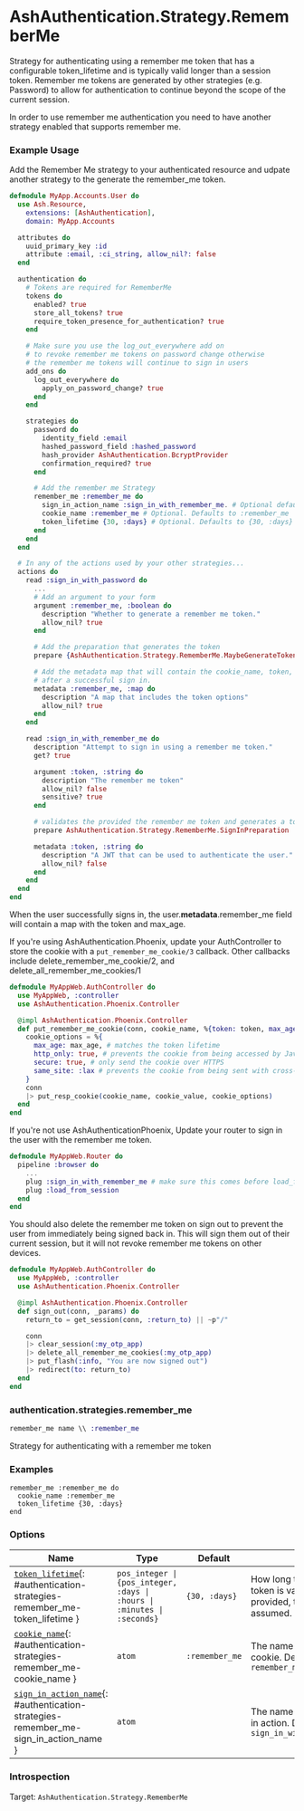 <!--
This file was generated by Spark. Do not edit it by hand.
-->
# AshAuthentication.Strategy.RememberMe

Strategy for authenticating using a remember me token that has a configurable token_lifetime
and is typically valid longer than a session token. Remember me tokens are generated by other
strategies (e.g. Password) to allow for authentication to continue beyond the scope of the
current session.

In order to use remember me authentication you need to have another strategy
enabled that supports remember me.

### Example Usage

Add the Remember Me strategy to your authenticated resource and udpate another
strategy to the generate the remember_me token.

```elixir
defmodule MyApp.Accounts.User do
  use Ash.Resource,
    extensions: [AshAuthentication],
    domain: MyApp.Accounts

  attributes do
    uuid_primary_key :id
    attribute :email, :ci_string, allow_nil?: false
  end

  authentication do
    # Tokens are required for RememberMe
    tokens do
      enabled? true
      store_all_tokens? true
      require_token_presence_for_authentication? true
    end

    # Make sure you use the log_out_everywhere add on
    # to revoke remember me tokens on password change otherwise
    # the remember me tokens will continue to sign in users
    add_ons do
      log_out_everywhere do
        apply_on_password_change? true
      end
    end

    strategies do
      password do
        identity_field :email
        hashed_password_field :hashed_password
        hash_provider AshAuthentication.BcryptProvider
        confirmation_required? true
      end

      # Add the remember me Strategy
      remember_me :remember_me do
        sign_in_action_name :sign_in_with_remember_me. # Optional defaults to :sign_in_with_[:strategy_name]
        cookie_name :remember_me # Optional. Defaults to :remember_me
        token_lifetime {30, :days} # Optional. Defaults to {30, :days}
      end
    end
  end

  # In any of the actions used by your other strategies...
  actions do
    read :sign_in_with_password do
      ...
      # Add an argument to your form
      argument :remember_me, :boolean do
        description "Whether to generate a remember me token."
        allow_nil? true
      end

      # Add the preparation that generates the token
      prepare {AshAuthentication.Strategy.RememberMe.MaybeGenerateTokenPreparation, strategy_name: :remember_me}

      # Add the metadata map that will contain the cookie_name, token, and other values
      # after a successful sign in.
      metadata :remember_me, :map do
        description "A map that includes the token options"
        allow_nil? true
      end
    end

    read :sign_in_with_remember_me do
      description "Attempt to sign in using a remember me token."
      get? true

      argument :token, :string do
        description "The remember me token"
        allow_nil? false
        sensitive? true
      end

      # validates the provided the remember me token and generates a token for the session
      prepare AshAuthentication.Strategy.RememberMe.SignInPreparation

      metadata :token, :string do
        description "A JWT that can be used to authenticate the user."
        allow_nil? false
      end
    end
  end
end
```

When the user successfully signs in, the user.__metadata__.remember_me field will contain a map
with the token and max_age.

If you're using AshAuthentication.Phoenix, update your AuthController to store the cookie with
a `put_remember_me_cookie/3` callback. Other callbacks include delete_remember_me_cookie/2,
and delete_all_remember_me_cookies/1

```elixir
defmodule MyAppWeb.AuthController do
  use MyAppWeb, :controller
  use AshAuthentication.Phoenix.Controller

  @impl AshAuthentication.Phoenix.Controller
  def put_remember_me_cookie(conn, cookie_name, %{token: token, max_age: max_age}) do
    cookie_options = %{
      max_age: max_age, # matches the token lifetime
      http_only: true, # prevents the cookie from being accessed by JavaScript
      secure: true, # only send the cookie over HTTPS
      same_site: :lax # prevents the cookie from being sent with cross-site requests
    }
    conn
    |> put_resp_cookie(cookie_name, cookie_value, cookie_options)
  end
end
```

If you're not use AshAuthenticationPhoenix,
Update your router to sign in the user with the remember me token.

```elixir
defmodule MyAppWeb.Router do
  pipeline :browser do
    ...
    plug :sign_in_with_remember_me # make sure this comes before load_from_session
    plug :load_from_session
  end
end
```

You should also delete the remember me token on sign out to prevent the
user from immediately being signed back in. This will sign them out of their
current session, but it will not revoke remember me tokens on other devices.

```elixir
defmodule MyAppWeb.AuthController do
  use MyAppWeb, :controller
  use AshAuthentication.Phoenix.Controller

  @impl AshAuthentication.Phoenix.Controller
  def sign_out(conn, _params) do
    return_to = get_session(conn, :return_to) || ~p"/"

    conn
    |> clear_session(:my_otp_app)
    |> delete_all_remember_me_cookies(:my_otp_app)
    |> put_flash(:info, "You are now signed out")
    |> redirect(to: return_to)
  end
end
```




### authentication.strategies.remember_me
```elixir
remember_me name \\ :remember_me
```


Strategy for authenticating with a remember me token



### Examples
```
remember_me :remember_me do
  cookie_name :remember_me
  token_lifetime {30, :days}
end

```




### Options

| Name | Type | Default | Docs |
|------|------|---------|------|
| [`token_lifetime`](#authentication-strategies-remember_me-token_lifetime){: #authentication-strategies-remember_me-token_lifetime } | `pos_integer \| {pos_integer, :days \| :hours \| :minutes \| :seconds}` | `{30, :days}` | How long the remember me token is valid.  If no unit is provided, then `minutes` is assumed. |
| [`cookie_name`](#authentication-strategies-remember_me-cookie_name){: #authentication-strategies-remember_me-cookie_name } | `atom` | `:remember_me` | The name to use for the cookie. Defaults to `remember_me` |
| [`sign_in_action_name`](#authentication-strategies-remember_me-sign_in_action_name){: #authentication-strategies-remember_me-sign_in_action_name } | `atom` |  | The name to use for the sign in action. Defaults to `sign_in_with_<strategy_name>` |





### Introspection

Target: `AshAuthentication.Strategy.RememberMe`



<style type="text/css">.spark-required::after { content: "*"; color: red !important; }</style>
